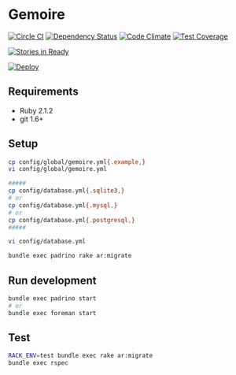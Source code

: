 # Gemoire

[![Circle CI](https://circleci.com/gh/sue445/gemoire/tree/master.png?style=badge)](https://circleci.com/gh/sue445/gemoire/tree/master)
[![Dependency Status](https://gemnasium.com/sue445/gemoire.svg)](https://gemnasium.com/sue445/gemoire)
[![Code Climate](https://codeclimate.com/github/sue445/gemoire/badges/gpa.svg)](https://codeclimate.com/github/sue445/gemoire)
[![Test Coverage](https://codeclimate.com/github/sue445/gemoire/badges/coverage.svg)](https://codeclimate.com/github/sue445/gemoire)

[![Stories in Ready](https://badge.waffle.io/sue445/gemoire.svg?label=ready&title=Ready)](http://waffle.io/sue445/gemoire)

[![Deploy](https://www.herokucdn.com/deploy/button.png)](https://heroku.com/deploy)

## Requirements
* Ruby 2.1.2
* git 1.6+

## Setup
```bash
cp config/global/gemoire.yml{.example,}
vi config/global/gemoire.yml

#####
cp config/database.yml{.sqlite3,}
# or
cp config/database.yml{.mysql,}
# or
cp config/database.yml{.postgresql,}
#####

vi config/database.yml

bundle exec padrino rake ar:migrate
```

## Run development
```bash
bundle exec padrino start
# or
bundle exec foreman start
```

## Test
```bash
RACK_ENV=test bundle exec rake ar:migrate
bundle exec rspec
```
